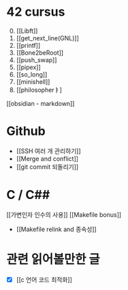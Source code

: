 # 42 cursus
0. [[Libft]]
1. [[get_next_line(GNL)]]
2. [[printf]]
3. [[Bone2beRoot]]
4. [[push_swap]]
5. [[pipex]]
6. [[so_long]]
7. [[minishell]]
8. [[philosopherㅑ]


[[obsidian - markdown]]

# Github
- [[SSH 여러 개 관리하기]]
- [[Merge and conflict]]
- [[git commit 되돌리기]]



# C / C\#\#
[[가변인자 인수의 사용]]
[[Makefile bonus]]
- [[Makefile relink and 종속성]]


# 관련  읽어볼만한 글
- [x] [[c 언어 코드 최적화]]